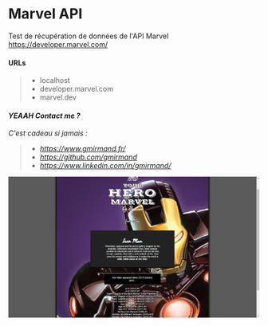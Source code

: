 # Marvel API
Test de récupération de données de l'API Marvel
https://developer.marvel.com/

#### <i class="icon-pencil"></i> URLs
> - localhost
> - developer.marvel.com
> - marvel.dev



#### <i class="icon-thumbs-up-alt"> YEAAH Contact me ?

C'est cadeau si jamais : 
 > - <i class="icon-link"> https://www.gmirmand.fr/
 > - <i class="icon-link"> https://github.com/gmirmand
 > - <i class="icon-link"> https://www.linkedin.com/in/gmirmand/

![Alt text](src/img/screenshot.png?raw=true "Screenshot Marvel")